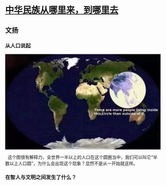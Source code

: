 # [中华民族从哪里来，到哪里去][zz]
## 文扬

### 从人口说起

<img src="p100.jpg" width="500" hegiht="300" align=center />
<!-- ![pic1](p100.jpg =200x160) -->

&nbsp;&nbsp;这个图很有解释力，全世界一半以上的人口在这个圆圈当中，我们可以叫它“半数以上人口圆”，为什么会出现这个现象？显然不是从一开始就这样。  

### 在智人与文明之间发生了什么？


[zz]: http://rdcy-sf.ruc.edu.cn/Index/news_cont/id/51020.html "原文"
